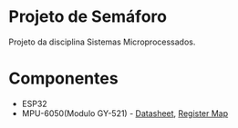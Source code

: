 # Projeto de Semáforo
Projeto da disciplina Sistemas Microprocessados.

# Componentes
* ESP32
* MPU-6050(Modulo GY-521) - [Datasheet](https://store.invensense.com/datasheets/invensense/MPU-6050_DataSheet_V3%204.pdf), [Register Map](https://www.invensense.com/wp-content/uploads/2015/02/MPU-6000-Register-Map1.pdf)
